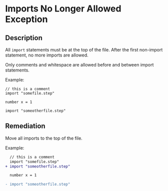 # Imports No Longer Allowed Exception

## Description

All `import` statements must be at the top of the file.
After the first non-import statement, no more imports are allowed.

Only comments and whitespace are allowed before and between import statements.

Example:

```step
// this is a comment
import "somefile.step"

number x = 1

import "someotherfile.step"
```

## Remediation

Move all imports to the top of the file.

Example:

```diff
  // this is a comment
  import "somefile.step"
+ import "someotherfile.step"

  number x = 1

- import "someotherfile.step"
```